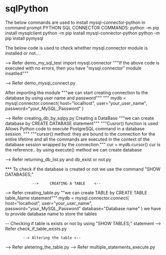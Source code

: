 # sqlPython
The below commands are used to install mysql-connector-python in command prompt
PYTHON SQL CONNECTOR COMMANDS:
python -m pip install mysqlclient
python -m pip install mysql-connector-python
python -m pip install pymysql


The below code is used to check whether mysql.connector module  is installed or not.... 

--> Refer demo_my_sql_test
import mysql.connector
"""If the above code is executed with no errors, then you have "mysql.connector" module insatlled"""

--> Refer demo_mysql_connect.py

After importing the module 
"""we can start creating connection to the database by using user name and password"""
"""
mydb = mysql.connector.connect(
    host="localhost", 
    user="your_user_name", 
    password="your_MySQL_Password"
)

--> Refer creating_db_by_sqlpy.py
Creating a DataBase
"""we can create database by CREATE DATABASE statement"""
"""Cusror() function is used Allows Python code to execute PostgreSQL command in a database session. """
"""cursor() method: they are bound to the connection for the entire lifetime and all the commands are executed in the context of the database session wrapped by the connection."""
cur = mydb.cursor()
cur is the reference..
by using execute() method we can create database

--> Refer returning_db_list.py and db_exist or not.py

*** To check if the database is created or not we use the command "SHOW DATABASES;" 


                -->     CREATING A TABLE    <--
--> Refer creating_table.py
""we can create TABLE by CREATE TABLE table_Name statement"""
mydb = mysql.connector.connect(
    host="localhost", 
    user="your_user_name", 
    password="your_MySQL_Password"
    database="Database name"
)
we have to provide database name to store the tables

-- Checking if table is exists or not by using "SHOW TABLES;" statement
--> Refer check_if_table_exists.py

            --> Altering the table <--
--> Refer aletering_the_table.py
--> Refer multiple_statements_execute.py

